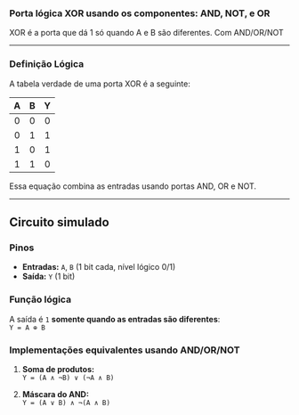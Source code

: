 ###  Porta lógica XOR usando os componentes: AND, NOT, e OR

XOR é a porta que dá 1 só quando A e B são diferentes. Com AND/OR/NOT

---

### Definição Lógica

A tabela verdade de uma porta XOR é a seguinte:

| A | B | Y  |
|:-:|:-:|:---------:|
| 0 | 0 |     0     |
| 0 | 1 |     1     |
| 1 | 0 |     1     |
| 1 | 1 |     0     |

Essa equação combina as entradas usando portas AND, OR e NOT.

---
## Circuito simulado

### Pinos
- **Entradas:** `A`, `B` (1 bit cada, nível lógico 0/1)
- **Saída:** `Y` (1 bit)

### Função lógica
A saída é `1` **somente quando as entradas são diferentes**:  
`Y = A ⊕ B`

### Implementações equivalentes usando AND/OR/NOT
1. **Soma de produtos:**  
   `Y = (A ∧ ¬B) ∨ (¬A ∧ B)`

2. **Máscara do AND:**  
   `Y = (A ∨ B) ∧ ¬(A ∧ B)`
